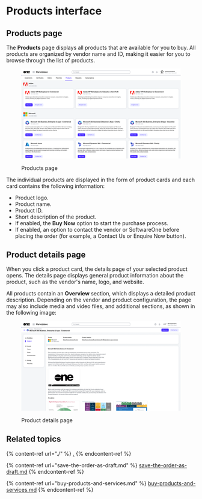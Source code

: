 # Products interface

## Products page

The **Products** page displays all products that are available for you to buy. All products are organized by vendor name and ID, making it easier for you to browse through the list of products.

<figure><img src="../../../.gitbook/assets/image (409).png" alt=""><figcaption><p>Products page</p></figcaption></figure>

The individual products are displayed in the form of product cards and each card contains the following information:

* Product logo.
* Product name.
* Product ID.
* Short description of the product.
* If enabled, the **Buy Now** option to start the purchase process.
* If enabled, an option to contact the vendor or SoftwareOne before placing the order (for example, a Contact Us or Enquire Now button).

## Product details page

When you click a product card, the details page of your selected product opens. The details page displays general product information about the product, such as the vendor's name, logo, and website.

All products contain an **Overview** section, which displays a detailed product description. Depending on the vendor and product configuration, the page may also include media and video files, and additional sections, as shown in the following image:

<figure><img src="../../../.gitbook/assets/image (410).png" alt=""><figcaption><p>Product details page</p></figcaption></figure>

## Related topics

{% content-ref url="./" %}
[.](./)
{% endcontent-ref %}

{% content-ref url="save-the-order-as-draft.md" %}
[save-the-order-as-draft.md](save-the-order-as-draft.md)
{% endcontent-ref %}

{% content-ref url="buy-products-and-services.md" %}
[buy-products-and-services.md](buy-products-and-services.md)
{% endcontent-ref %}
